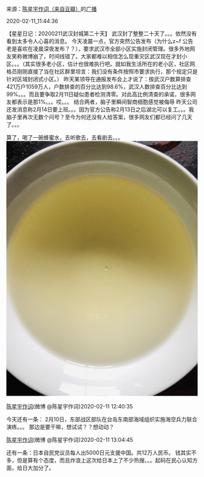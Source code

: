来源：[陈星宇作词（来自豆瓣）](https://www.douban.com/people/chenxingyu2009/)的[广播](https://www.douban.com/people/chenxingyu2009/status/2803897167/)


2020-02-11_11:44:36


【星星日记：20200211武汉封城第二十天】
武汉封了整整二十天了。。。依然没有看到太多令人心喜的消息。
今天凌晨一点，官方突然公告发布（为什么z~f 公告老是喜欢在凌晨深夜发布？？），要求武汉市全部小区实施封闭管理。很多外地网友笑称微博崩了，时间线错了。大家都难以相信怎么现重灾区武汉现在才封小区。。。（其实很多老小区，估计也很难执行吧。就如我生活所在的老小区，社区网格员刚刚直接了当在社区群里坦言：我们没有条件按照市要求执行，那个规定只是针对区域封闭式小区。）
昨天某领导在通报发布会上才说了：按武汉户数算排查421万户1059万人，户数排查的百分比达到98.6%，武汉人数排查百分比达到99%。。。而且要争取2月11日疑似患者检测清零。对此高比例清查的承诺，很多网友都表示是那1%。。。哎。。。
结合两者，脑子里瞬间智商细胞感觉被侮辱
昨天公司还发消息称2月14日要上班。。。因为官方公告称2月13日之后湖北可以复工。。。我脑子里再次无数个问号？至今为何还没有人给答案，很多网友们都已经问了几天了。。。

算了，喝了一碗蜂蜜水，去听歌去，去看剧去。。。
![](./pic/2020-02-11_11:44:36-陈星宇作词的广播1.jpg)  



[陈星宇作词](https://www.douban.com/people/4552908)(微博 @陈星宇作词)2020-02-11 12:40:35

今天还有一条： 2月10日，东部战区部队在台岛东南部海域组织实施海空兵力联合演练。。。    那边是要干嘛，想试试？？想动动？

[陈星宇作词](https://www.douban.com/people/4552908)(微博 @陈星宇作词)2020-02-11 13:04:45

还有一条：日本自民党议员每人出5000日元支援中国。共12万人民币。 钱其实不多，但是算有个态度，而且炸浪上这次给日本上了不少热搜。。。起码在民心认知方面，给日大加分了。